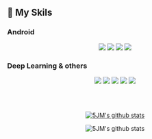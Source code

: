 <!-- ### Hi there 👋 -->
<!-- 
<p align = "center">
  연구실에 있지만 개발도 땡기는걸 :)
  <br>
I want to do things that can help people with artificial intelligence. 
</p> -->

<!-- <img src="https://img.shields.io/badge/{내용}-{배경 색깔}?style={스타일}&logo={로고이름}&logoColor={로고 색깔}"/>

출처: https://eunhee-programming.tistory.com/239 [코드짜는 문과녀] -->

## :satellite: My Skils

### Android
<div align = "center">
  <img src="https://img.shields.io/badge/Android-white? style=flat&logo=Android&logoColor=3DDC84"/>
  
  <img src="https://img.shields.io/badge/Kotlin-black? style=flat&logo=Kotlin&logoColor=7F52FF"/>
  
  <img src="https://img.shields.io/badge/Java-007396? style=flat&logo=Java&logoColor=white"/>
  
  <img src="https://img.shields.io/badge/C++-00599C?style=flat&logo=C%2B%2B&logoColor=white"/>
<!--   
  <img src="https://img.shields.io/badge/JetpackCompose-white?style=flat&logo=C%2B%2B&logoColor=4285F4"/> -->
  
</div>
  
### Deep  Learning & others
<div align = "center">
  <img src="https://img.shields.io/badge/Python-3776AB?style=flat&logo=Python&logoColor=white"/>
  <img src="https://img.shields.io/badge/Pytorch-EE4C2C?style=flat&logo=Pytorch&logoColor=white"/>
  <img src="https://img.shields.io/badge/Anaconda-44A833?style=flat&logo=Anaconda&logoColor=white"/>
  <img src="https://img.shields.io/badge/Jupyter-F37626?style=flat&logo=Jupyter&logoColor=white"/>
  <img src="https://img.shields.io/badge/Colab-F9AB00?style=flat&logo=Google Colab&logoColor=white"/>
  
</div>
  
 <br></br>
<div align = "center">
  
  [![5JM's github stats](https://github-readme-stats.vercel.app/api/top-langs/?username=5JM&show_icons=true&hide_border=true&title_color=004386&icon_color=004386&layout=compact)](https://github.com/5JM)
  
  ![5JM's github stats](https://github-readme-stats.vercel.app/api?username=5JM&show_icons=true)
<!--   </div>
  
<div align = "center"> -->
  
  
</div>


<!-- **5JM/5JM** is a ✨ _special_ ✨ repository because its `README.md` (this file) appears on your GitHub profile.

Here are some ideas to get you started:


- 🔭 I’m currently working on ...
- 🌱 I’m currently learning ...
- 👯 I’m looking to collaborate on ...
- 🤔 I’m looking for help with ...
- 💬 Ask me about ...
- 📫 How to reach me: ...
- 😄 Pronouns: ...
- ⚡ Fun fact: ... -->

